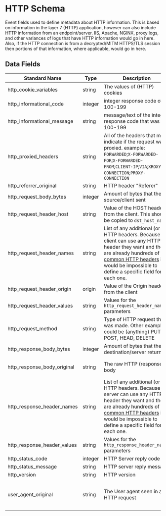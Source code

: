 # HTTP Schema
Event fields used to define metadata about HTTP information. This is based on information in the layer 7 (HTTP) application, however can also include HTTP information from an endpoint/server.
IIS, Apache, NGINX, proxy logs, and other variances of logs that have HTTP information would go in here.
Also, if the HTTP connection is from a decrypted/MITM HTTPS/TLS session then portions of that information, where applicable, would go in here.

## Data Fields
|Standard Name|Type|Description|Sample Value|
|---|---|---|---|
| http_cookie_variables       | string  | The values of (HTTP) cookies                                                                                                                                                                                                                                                        | `T1NTRU0K`                                                                                                            | 
| http_informational_code     | integer | integer response code of 100-199                                                                                                                                                                                                                                                    | `101`                                                                                                                 | 
| http_informational_message  | string  | message/text of the integer response code that was 100-199                                                                                                                                                                                                                          | `Switching Protocols`                                                                                                 | 
| http_proxied_headers        | string  | All of the headers that may indicate if the request was proxied. example: `FORWARDED`;`X-FORWARDED-FOR`;`X-FORWARDED-FROM`;`CLIENT-IP`;`VIA`;`XROXY-CONNECTION`;`PROXY-CONNECTION`                                                                                                  | `Mozilla/5.0 (Windows NT 10.0; Win64; x64) AppleWebKit/537.36 (KHTML, like Gecko) Chrome/74.0.3729.169 Safari/537.36` | 
| http_referrer_original      | string  | HTTP header "Referer"                                                                                                                                                                                                                                                               | `https://google.com`                                                                                                  | 
| http_request_body_bytes     | integer | Amount of bytes that the source/client sent                                                                                                                                                                                                                                         | `2`                                                                                                                   | 
| http_request_header_host    | string  | Value of the HOST header from the client. This should be copied to `dst_host_name`                                                                                                                                                                                                  | `www.activewebsoftwares.com`                                                                                          | 
| http_request_header_names   | string  | List of any additional (or all) HTTP headers. Because a client can use any HTTP header they want and there are already hundreds of [common HTTP headers](https://developer.mozilla.org/en-US/docs/Web/HTTP/Headers) it would be impossible to define a specific field for each one. | `X-Forwarded-For`                                                                                                     | 
| http_request_header_origin  | origin  | Value of the Origin header from the client                                                                                                                                                                                                                                          | ``                                                                                                                    |
| http_request_header_values  | string  | Values for the `http_request_header_names` parameters                                                                                                                                                                                                                               | `10.1.1.1`                                                                                                            | 
| http_request_method         | string  | Type of HTTP request that was made. Other examples could be (anything) PUT, POST, HEAD, DELETE                                                                                                                                                                                      | `GET`                                                                                                                 | 
| http_response_body_bytes    | integer | Amount of bytes that the destination/server returned                                                                                                                                                                                                                                | `87`                                                                                                                  | 
| http_response_body_original | string  | The raw HTTP (response) body                                                                                                                                                                                                                                                        | `<html> <header><title>This is title</title></header> <body> Hello world </body> </html>`                             | 
| http_response_header_names  | string  | List of any additional (or all) HTTP headers. Because a server can use any HTTP header they want and there are already hundreds of [common HTTP headers](https://developer.mozilla.org/en-US/docs/Web/HTTP/Headers) it would be impossible to define a specific field for each one. | `X-Forwarded-For`                                                                                                     | 
| http_response_header_values | string  | Values for the `http_response_header_names` parameters                                                                                                                                                                                                                              | `10.1.1.1`                                                                                                            | 
| http_status_code            | integer | HTTP Server reply code                                                                                                                                                                                                                                                              | `200`                                                                                                                 | 
| http_status_message         | string  | HTTP server reply message                                                                                                                                                                                                                                                           | `OK`                                                                                                                  | 
| http_version                | string  | HTTP version                                                                                                                                                                                                                                                                        | `1.1`                                                                                                                 | 
| user_agent_original         | string  | The User agent seen in an HTTP request                                                                                                                                                                                                                                              | `Mozilla/5.0 (Windows NT 10.0; Win64; x64) AppleWebKit/537.36 (KHTML, like Gecko) Chrome/74.0.3729.169 Safari/537.36` | 
